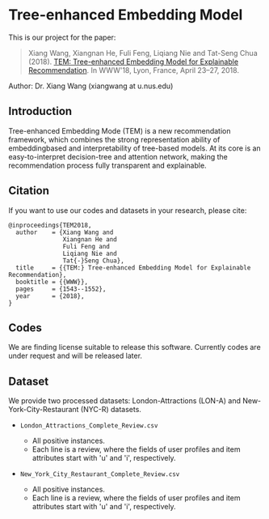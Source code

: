 # Tree-enhanced Embedding Model
This is our project for the paper:
>Xiang Wang, Xiangnan He, Fuli Feng, Liqiang Nie and Tat-Seng Chua (2018). [TEM: Tree-enhanced Embedding Model for Explainable Recommendation](https://dl.acm.org/citation.cfm?id=3178876.3186066). In WWW'18, Lyon, France, April 23–27, 2018.

Author: Dr. Xiang Wang (xiangwang at u.nus.edu)

## Introduction
Tree-enhanced Embedding Mode (TEM) is a new recommendation framework, which combines the strong representation ability of embeddingbased and interpretability of tree-based models. At its core is an easy-to-interpret decision-tree and attention network, making the recommendation process fully transparent and explainable.

## Citation 
If you want to use our codes and datasets in your research, please cite:
```
@inproceedings{TEM2018,
  author    = {Xiang Wang and
               Xiangnan He and
               Fuli Feng and
               Liqiang Nie and
               Tat{-}Seng Chua},
  title     = {{TEM:} Tree-enhanced Embedding Model for Explainable Recommendation},
  booktitle = {{WWW}},
  pages     = {1543--1552},
  year      = {2018},
}
```
## Codes
We are finding license suitable to release this software. Currently codes are under request and will be released later.

## Dataset
We provide two processed datasets: London-Attractions (LON-A) and New-York-City-Restaurant (NYC-R) datasets.
* `London_Attractions_Complete_Review.csv`
  * All positive instances.
  * Each line is a review, where the fields of user profiles and item attributes start with 'u' and 'i', respectively.

* `New_York_City_Restaurant_Complete_Review.csv`
  * All positive instances.
  * Each line is a review, where the fields of user profiles and item attributes start with 'u' and 'i', respectively.

